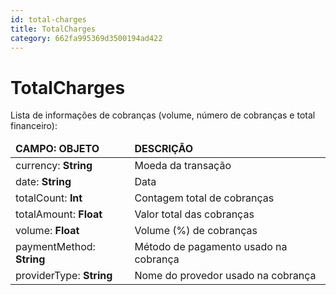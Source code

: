```yaml
---
id: total-charges
title: TotalCharges
category: 662fa995369d3500194ad422
---
```


# TotalCharges

Lista de informações de cobranças (volume, número de cobranças e total financeiro):

<table>
    <thead>
        <tr>
            <td><strong>CAMPO: OBJETO</strong></td>
            <td><strong>DESCRIÇÃO</strong></td>
        </tr>
    </thead>
    <tbody>
        <tr>
            <td>currency: <b>String</b></td>
            <td>Moeda da transação</td>
        </tr>
        <tr>
            <td>date: <b>String</b></td>
            <td>Data</td>
        </tr>
        <tr>
            <td>totalCount: <b>Int</b></td>
            <td>Contagem total de cobranças</td>
        </tr>
        <tr>
            <td>totalAmount: <b>Float</b></td>
            <td>Valor total das cobranças</td>
        </tr>
        <tr>
            <td>volume: <b>Float</b></td>
            <td>Volume (%) de cobranças</td>
        </tr>
        <tr>
            <td>paymentMethod: <b>String</b></td>
            <td>Método de pagamento usado na cobrança</td>
        </tr>        
        <tr>
            <td>providerType: <b>String</b></td>
            <td>Nome do provedor usado na cobrança</td>
        </tr>        
    </tbody>
</table>
